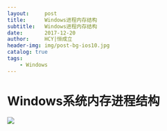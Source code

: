 ```yaml
---
layout:     post
title:      Windows进程内存结构
subtitle:   Windows进程内存结构
date:       2017-12-20
author:     HCY|恒成立
header-img: img/post-bg-ios10.jpg
catalog: true
tags:
    - Windows
---
```

# Windows系统内存进程结构
![](https://Ceneses.github.io/img/Windows进程内存结构.png)
